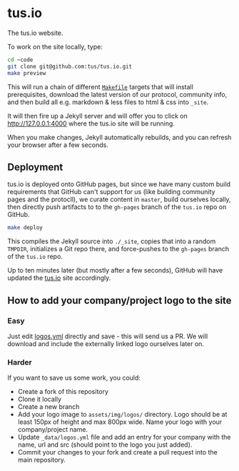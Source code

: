 # tus.io

The tus.io website.

To work on the site locally, type:

```bash
cd ~code
git clone git@github.com:tus/tus.io.git
make preview
```

This will run a chain of different [`Makefile`](/Makefile) targets that will 
install prerequisites, download the latest version of our protocol, community 
info, and then build all e.g. markdown & less files to html & css into `_site`.

It will then fire up a Jekyll server and will offer you to click on 
http://127.0.0.1:4000 where the tus.io site will be running.

When you make changes, Jekyll automatically rebuilds, and you can refresh
your browser after a few seconds.

## Deployment

tus.io is deployed onto GitHub pages, but since we have many custom build requirements that
GitHub can't support for us (like building community pages and the protocll), 
we curate content in `master`, build ourselves locally, then 
directly push artifacts to to the `gh-pages` branch of the `tus.io` repo on GitHub.

```bash
make deploy
```

This compiles the Jekyll source into `./_site`, copies that into a random `TMPDIR`,
initializes a Git repo there, and force-pushes to the `gh-pages` branch of the `tus.io` repo.

Up to ten minutes later (but mostly after a few seconds), GitHub will have updated the [tus.io](http://tus.io) site accordingly.

## How to add your company/project logo to the site

### Easy

Just edit [logos.yml](https://github.com/tus/tus.io/edit/master/_data/logos.yml) directly and
save - this will send us a PR. We will download and include the externally linked logo ourselves
later on.

### Harder

If you want to save us some work, you could:

* Create a fork of this repository
* Clone it locally
* Create a new branch
* Add your logo image to `assets/img/logos/` directory. Logo should be at least 150px of height and max 800px wide. Name your logo with your company/project name.
* Update `_data/logos.yml` file and add an entry for your company with the name, url and src (should point to the logo you just added).
* Commit your changes to your fork and create a pull request into the main repository.
